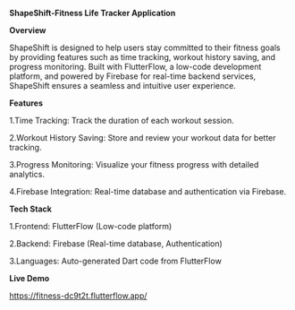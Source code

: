 **ShapeShift-Fitness Life Tracker Application**

**Overview**

ShapeShift is designed to help users stay committed to their fitness goals by providing features such as time tracking, workout history saving, and progress monitoring. Built with FlutterFlow, a low-code development platform, and powered by Firebase for real-time backend services, ShapeShift ensures a seamless and intuitive user experience.

**Features**

1.Time Tracking: Track the duration of each workout session.

2.Workout History Saving: Store and review your workout data for better tracking.

3.Progress Monitoring: Visualize your fitness progress with detailed analytics.

4.Firebase Integration: Real-time database and authentication via Firebase.

**Tech Stack**

1.Frontend: FlutterFlow (Low-code platform)

2.Backend: Firebase (Real-time database, Authentication)

3.Languages: Auto-generated Dart code from FlutterFlow

**Live Demo**

https://fitness-dc9t2t.flutterflow.app/

